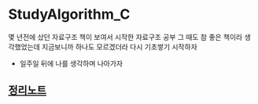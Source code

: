 # StudyAlgorithm_C
몇 년전에 샀던 자료구조 책이 보여서 시작한 자료구조 공부 
그 때도 참 좋은 책이라 생각했었는데 지금보니까 하나도 모르겠더라 
다시 기초쌓기 시작하자 
* 일주일 뒤에 나를 생각하며 나아가자
## [정리노트](https://velog.io/@psh4204/series/%EB%87%8C%EB%A5%BC-%EC%9E%90%EA%B7%B9%ED%95%98%EB%8A%94-%EC%95%8C%EA%B3%A0%EB%A6%AC%EC%A6%98)
